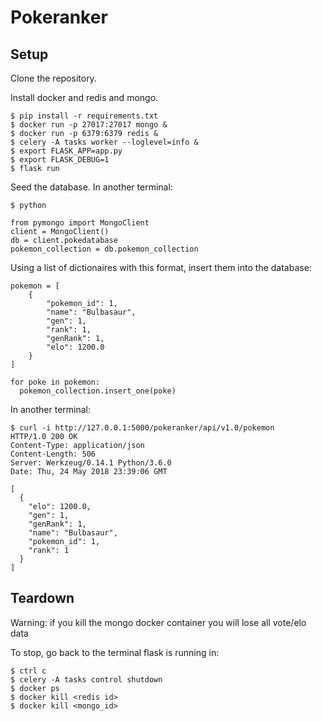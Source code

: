 Pokeranker
======

## Setup

Clone the repository.

Install docker and redis and mongo.

```
$ pip install -r requirements.txt
$ docker run -p 27017:27017 mongo &
$ docker run -p 6379:6379 redis &
$ celery -A tasks worker --loglevel=info &
$ export FLASK_APP=app.py
$ export FLASK_DEBUG=1
$ flask run
```

Seed the database. In another terminal:

```
$ python

from pymongo import MongoClient
client = MongoClient()
db = client.pokedatabase
pokemon_collection = db.pokemon_collection
```

Using a list of dictionaires with this format, insert them into the database:

```
pokemon = [
    {
        "pokemon_id": 1,
        "name": "Bulbasaur",
        "gen": 1,
        "rank": 1,
        "genRank": 1,
        "elo": 1200.0
    }
]

for poke in pokemon:
  pokemon_collection.insert_one(poke)
```

In another terminal:

```
$ curl -i http://127.0.0.1:5000/pokeranker/api/v1.0/pokemon
HTTP/1.0 200 OK
Content-Type: application/json
Content-Length: 506
Server: Werkzeug/0.14.1 Python/3.6.0
Date: Thu, 24 May 2018 23:39:06 GMT

[
  {
    "elo": 1200.0,
    "gen": 1, 
    "genRank": 1,
    "name": "Bulbasaur",
    "pokemon_id": 1,
    "rank": 1
  }
]
```

## Teardown

Warning: if you kill the mongo docker container you will lose all vote/elo data

To stop, go back to the terminal flask is running in:

```
$ ctrl c
$ celery -A tasks control shutdown
$ docker ps
$ docker kill <redis id>
$ docker kill <mongo_id>
```
